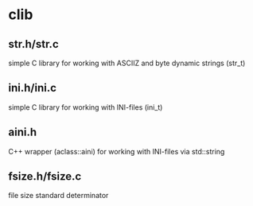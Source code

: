 # clib

## str.h/str.c
simple C library for working with ASCIIZ and byte dynamic strings (str_t)

## ini.h/ini.c
simple C library for working with INI-files (ini_t)

## aini.h
С++ wrapper (aclass::aini) for working with INI-files via std::string

## fsize.h/fsize.c
file size standard determinator
